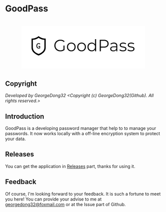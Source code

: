 # GoodPass
<h1 align="center">
  <img src="https://github.com/GeorgeDong32/GoodPass/blob/resource/Title%20Photo/GoodPass2.0T.png" alt="GoodPass" width="400">
</h1>

## Copyright
*Developed by GeorgeDong32 <Copyright (c) GeorgeDong32(Github). All rights reserved.>*
## Introduction
GoodPass is a developing password manager that help to to manage your passwords. It now works locally with a off-line encryption system to protect your data.
## Releases
You can get the application in [Releases](https://github.com/GeorgeDong32/GoodPass/releases) part, thanks for using it. 
## Feedback
Of course, I'm looking forward to your feedback.
It is such a fortune to meet you here! You can provide your advise to me at georgedong32@foxmail.com or at the Issue part of Github.

